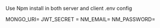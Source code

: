 Use Npm install in both server and client
.env config

MONGO_URI=
JWT_SECRET = 
NM_EMAIL=
NM_PASSWORD=
